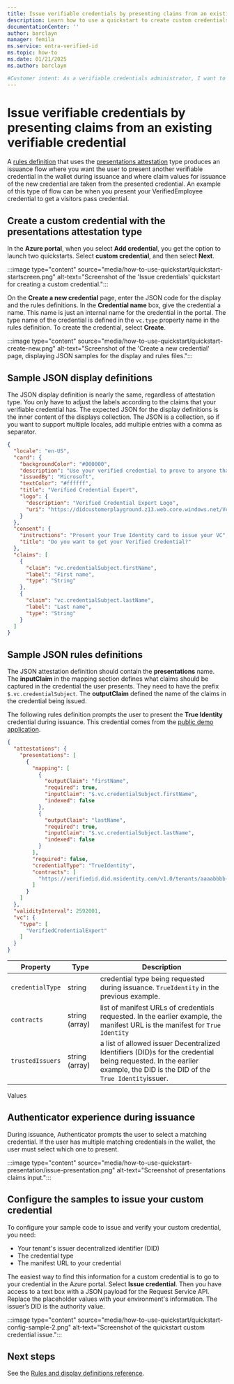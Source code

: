 ```yaml
---
title: Issue verifiable credentials by presenting claims from an existing verifiable credential
description: Learn how to use a quickstart to create custom credentials for from other Verifiable Credential attestation.
documentationCenter: ''
author: barclayn
manager: femila
ms.service: entra-verified-id
ms.topic: how-to
ms.date: 01/21/2025
ms.author: barclayn

#Customer intent: As a verifiable credentials administrator, I want to create a verifiable credential for self-asserted claims scenario. 
---
```


# Issue verifiable credentials by presenting claims from an existing verifiable credential

  
A [rules definition](rules-and-display-definitions-model.md#rulesmodel-type) that uses the [presentations attestation](rules-and-display-definitions-model.md#verifiablepresentationattestation-type) type produces an issuance flow where you want the user to present another verifiable credential in the wallet during issuance and where claim values for issuance of the new credential are taken from the presented credential. An example of this type of flow can be when you present your VerifiedEmployee credential to get a visitors pass credential.

## Create a custom credential with the presentations attestation type

In the **Azure portal**, when you select **Add credential**, you get the option to launch two quickstarts. Select **custom credential**, and then select **Next**.

:::image type="content" source="media/how-to-use-quickstart/quickstart-startscreen.png" alt-text="Screenshot of the 'Issue credentials' quickstart for creating a custom credential.":::

On the **Create a new credential** page, enter the JSON code for the display and the rules definitions. In the **Credential name** box, give the credential a name. This name is just an internal name for the credential in the portal. The type name of the credential is defined in the `vc.type` property name in the rules definition. To create the credential, select **Create**.

:::image type="content" source="media/how-to-use-quickstart/quickstart-create-new.png" alt-text="Screenshot of the 'Create a new credential' page, displaying JSON samples for the display and rules files.":::

## Sample JSON display definitions

The JSON display definition is nearly the same, regardless of attestation type. You only have to adjust the labels according to the claims that your verifiable credential has. The expected JSON for the display definitions is the inner content of the displays collection. The JSON is a collection, so if you want to support multiple locales, add multiple entries with a comma as separator. 

```json
{
  "locale": "en-US",
  "card": {
    "backgroundColor": "#000000",
    "description": "Use your verified credential to prove to anyone that you know all about verifiable credentials.",
    "issuedBy": "Microsoft",
    "textColor": "#ffffff",
    "title": "Verified Credential Expert",
    "logo": {
      "description": "Verified Credential Expert Logo",
      "uri": "https://didcustomerplayground.z13.web.core.windows.net/VerifiedCredentialExpert_icon.png"
    }
  },
  "consent": {
    "instructions": "Present your True Identity card to issue your VC",
    "title": "Do you want to get your Verified Credential?"
  },
  "claims": [
    {
      "claim": "vc.credentialSubject.firstName",
      "label": "First name",
      "type": "String"
    },
    {
      "claim": "vc.credentialSubject.lastName",
      "label": "Last name",
      "type": "String"
    }
  ]
}
```

## Sample JSON rules definitions

The JSON attestation definition should contain the **presentations** name. The **inputClaim** in the mapping section defines what claims should be captured in the credential the user presents. They need to have the prefix `$.vc.credentialSubject`. The **outputClaim** defined the name of the claims in the credential being issued. 

The following rules definition prompts the user to present the **True Identity** credential during issuance. This credential comes from the [public demo application](https://woodgroveemployee.azurewebsites.net/). 

```json
{
  "attestations": {
    "presentations": [
      {
        "mapping": [
          {
            "outputClaim": "firstName",
            "required": true,
            "inputClaim": "$.vc.credentialSubject.firstName",
            "indexed": false
          },
          {
            "outputClaim": "lastName",
            "required": true,
            "inputClaim": "$.vc.credentialSubject.lastName",
            "indexed": false
          }
        ],
        "required": false,
        "credentialType": "TrueIdentity",
        "contracts": [
          "https://verifiedid.did.msidentity.com/v1.0/tenants/aaaabbbb-0000-cccc-1111-dddd2222eeee/verifiableCredentials/contracts/M2MzMmVkNDAtOGExMC00NjViLThiYTQtMGIxZTg2ODgyNjY4dHJ1ZSBpZGVudGl0eSBwcm9k/manifest"
        ]
      }
    ]
  },
  "validityInterval": 2592001,
  "vc": {
    "type": [
      "VerifiedCredentialExpert"
    ]
  }
}
```

| **Property** | **Type** | **Description** |
| -------- | -------- | -------- |
|`credentialType`| string | credential type being requested during issuance. `TrueIdentity` in the previous example. |
|`contracts` | string (array) | list of manifest URLs of credentials requested. In the earlier example, the manifest URL is the manifest for `True Identity` |
| `trustedIssuers` | string (array) | a list of allowed issuer Decentralized Identifiers (DID)s for the credential being requested. In the earlier example, the DID is the DID of the `True Identity`issuer. |

Values

## Authenticator experience during issuance

During issuance, Authenticator prompts the user to select a matching credential. If the user has multiple matching credentials in the wallet, the user must select which one to present.

:::image type="content" source="media/how-to-use-quickstart-presentation/issue-presentation.png" alt-text="Screenshot of presentations claims input.":::

## Configure the samples to issue your custom credential

To configure your sample code to issue and verify your custom credential, you need:

- Your tenant's issuer decentralized identifier (DID)
- The credential type
- The manifest URL to your credential 

The easiest way to find this information for a custom credential is to go to your credential in the Azure portal. Select **Issue credential**. Then you have access to a text box with a JSON payload for the Request Service API. Replace the placeholder values with your environment's information. The issuer’s DID is the authority value.

:::image type="content" source="media/how-to-use-quickstart/quickstart-config-sample-2.png" alt-text="Screenshot of the quickstart custom credential issue.":::

## Next steps

See the [Rules and display definitions reference](rules-and-display-definitions-model.md).
